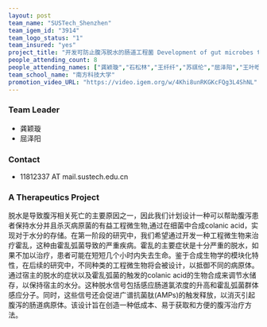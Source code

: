```yaml
---
layout: post
team_name: "SUSTech_Shenzhen"
team_igem_id: "3914"
team_logo_status: "1"
team_insured: "yes"
project_title: "开发可防止腹泻脱水的肠道工程菌 Development of gut microbes to prevent diarrhea-related dehydration"
people_attending_count: 8
people_attending_names: ["龚颖璇","石松林","王纤纤","苏祺伦","屈泽阳","王叶晗","虞立卿","江南飞"]
team_school_name: "南方科技大学"
promotion_video_URL: "https://video.igem.org/w/4Khi8unRKGKcFQg3L4ShNL"
---
```



### Team Leader
* 龚颖璇
* 屈泽阳

### Contact
* 11812337 AT mail.sustech.edu.cn

### A Therapeutics Project

脱水是导致腹泻相关死亡的主要原因之一，因此我们计划设计一种可以帮助腹泻患者保持水分并且杀灭病原菌的有益工程微生物,通过在细菌中合成colanic acid，实现对于水分的存储。在第一阶段的研究中，我们希望通过开发一种工程微生物来治疗霍乱，这种由霍乱弧菌导致的严重疾病。霍乱的主要症状是十分严重的脱水，如果不加以治疗，患者可能在短短几个小时内失去生命。鉴于合成生物学的模块化特性，在后续的研究中，不同种类的工程微生物将会被设计，以抵御不同的病原体。通过宿主的脱水的症状以及霍乱弧菌的触发的colanic acid的生物合成来调节水储存，以保持宿主的水分。这种脱水信号包括感应肠道氯浓度的升高和霍乱弧菌群体感应分子。同时，这些信号还会促进广谱抗菌肽(AMPs)的触发释放，以消灭引起腹泻的肠道病原体。该设计旨在创造一种低成本、易于获取和方便的腹泻治疗方法。
